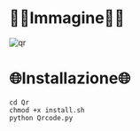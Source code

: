 # 👨‍💻Immagine👩‍💻


![qr](https://user-images.githubusercontent.com/103877241/172026808-66c9c4f3-5765-4a3d-96cd-de1366625399.png)


# 🌐Installazione🌐 #

```
cd Qr
chmod +x install.sh
python Qrcode.py
```
